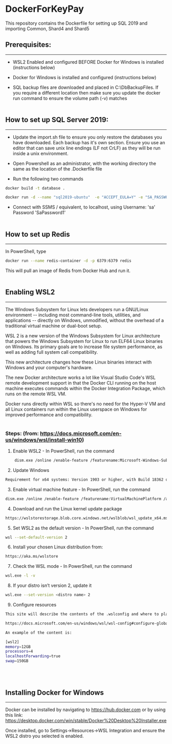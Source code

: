 # DockerForKeyPay
This repository contains the Dockerfile for setting up SQL 2019 and importing Common, Shard4 and Shard5

## Prerequisites:
***
- WSL2 Enabled and configured BEFORE Docker for Windows is installed (instructions below)

- Docker for Windows is installed and configured (instructions below)

- SQL backup files are downloaded and placed in C:\DbBackupFiles. If you require a different location then make sure you update the docker run command to ensure the volume path (-v) matches
<br></br>
## How to set up SQL Server 2019:
***
- Update the import.sh file to ensure you only restore the databases you have downloaded. Each backup has it's own section. Ensure you use an editor that can save unix line endings (LF not CrLF) as they will be run inside a unix environment.

- Open Powershell as an administrator, with the working directory the same as the location of the .Dockerfile file

- Run the following two commands

```sh
docker build -t database .

docker run -d --name "sql2019-ubuntu"  -e "ACCEPT_EULA=Y" -e "SA_PASSWORD=SaPassword1" -p 1433:1433 -v ~/C/DbBackupFiles:/backups database
```

- Connect with SSMS / equivalent, to localhost, using Username: 'sa' Password 'SaPassword1'
<br></br>
## How to set up Redis
***
In PowerShell, type
```sh
docker run --name redis-container -d -p 6379:6379 redis
```
This will pull an image of Redis from Docker Hub and run it.
<br></br>
## Enabling WSL2
***
The Windows Subsystem for Linux lets developers run a GNU/Linux environment -- including most command-line tools, utilities, and applications -- directly on Windows, unmodified, without the overhead of a traditional virtual machine or dual-boot setup.

WSL 2 is a new version of the Windows Subsystem for Linux architecture that powers the Windows Subsystem for Linux to run ELF64 Linux binaries on Windows. Its primary goals are to increase file system performance, as well as adding full system call compatibility.

This new architecture changes how these Linux binaries interact with Windows and your computer's hardware.

The new Docker architecture works a lot like Visual Studio Code's WSL remote development support in that the Docker CLI running on the host machine executes commands within the Docker Integration Package, which runs on the remote WSL VM.

Docker runs directly within WSL so there's no need for the Hyper-V VM and all Linux containers run within the Linux userspace on Windows for improved performance and compatibility.
<br></br>
### Steps: (from: https://docs.microsoft.com/en-us/windows/wsl/install-win10)


1. Enable WSL2 - In PowerShell, run the command
```sh
    dism.exe /online /enable-feature /featurename:Microsoft-Windows-Subsystem-Linux /all /norestart
```
2. Update Windows
```sh
Requirement for x64 systems: Version 1903 or higher, with Build 18362 or higher
```
3. Enable virtual machine feature - In PowerShell, run the command
```sh
dism.exe /online /enable-feature /featurename:VirtualMachinePlatform /all /norestart
```
4. Download and run the Linux kernel update package
```sh
https://wslstorestorage.blob.core.windows.net/wslblob/wsl_update_x64.msi
```
5. Set WSL2 as the default version - In PowerShell, run the command
```sh
wsl --set-default-version 2
```
6. Install your chosen Linux distribution from:
```sh
https://aka.ms/wslstore
```
7. Check the WSL mode - In PowerShell, run the command
```sh
wsl.exe -l -v
```
8. If your distro isn’t version 2, update it
```sh
wsl.exe --set-version <distro name> 2
```
9. Configure resources
```sh
This site will describe the contents of the .wslconfig and where to place it:

https://docs.microsoft.com/en-us/windows/wsl/wsl-config#configure-global-options-with-wslconfig

An example of the content is:

[wsl2]
memory=12GB
processors=4
localhostForwarding=true
swap=150GB

```
<br></br>
## Installing Docker for Windows
***
Docker can be installed by navigating to https://hub.docker.com or by using this link: https://desktop.docker.com/win/stable/Docker%20Desktop%20Installer.exe

Once installed, go to Settings->Resources->WSL Integration and ensure the WSL2 distro you selected is enabled.
